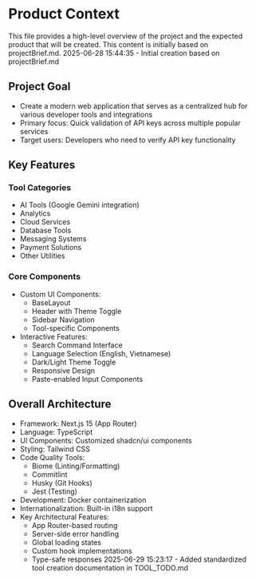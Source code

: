 # Product Context

This file provides a high-level overview of the project and the expected product that will be created. This content is initially based on projectBrief.md.
2025-06-28 15:44:35 - Initial creation based on projectBrief.md

## Project Goal

* Create a modern web application that serves as a centralized hub for various developer tools and integrations
* Primary focus: Quick validation of API keys across multiple popular services
* Target users: Developers who need to verify API key functionality

## Key Features

### Tool Categories
* AI Tools (Google Gemini integration)
* Analytics
* Cloud Services
* Database Tools
* Messaging Systems
* Payment Solutions
* Other Utilities

### Core Components
* Custom UI Components:
  - BaseLayout
  - Header with Theme Toggle
  - Sidebar Navigation
  - Tool-specific Components
* Interactive Features:
  - Search Command Interface
  - Language Selection (English, Vietnamese)
  - Dark/Light Theme Toggle
  - Responsive Design
  - Paste-enabled Input Components

## Overall Architecture

* Framework: Next.js 15 (App Router)
* Language: TypeScript
* UI Components: Customized shadcn/ui components
* Styling: Tailwind CSS
* Code Quality Tools:
  - Biome (Linting/Formatting)
  - Commitlint
  - Husky (Git Hooks)
  - Jest (Testing)
* Development: Docker containerization
* Internationalization: Built-in i18n support
* Key Architectural Features:
  - App Router-based routing
  - Server-side error handling
  - Global loading states
  - Custom hook implementations
  - Type-safe responses
2025-06-29 15:23:17 - Added standardized tool creation documentation in TOOL_TODO.md
